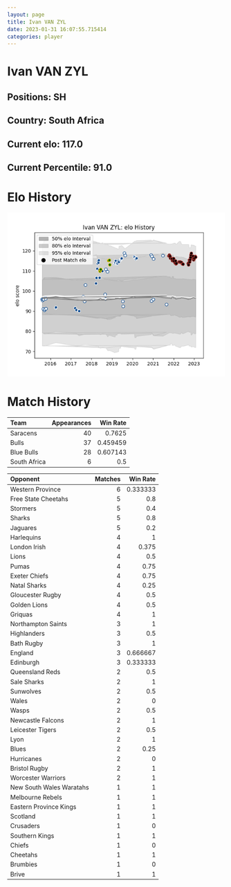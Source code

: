 ```yaml
---  
layout: page  
title: Ivan VAN ZYL  
date: 2023-01-31 16:07:55.715414  
categories: player  
---
```

# Ivan VAN ZYL

## Positions: SH

## Country: South Africa

## Current elo: 117.0

## Current Percentile: 91.0

# Elo History


![elo history](history_IvanVANZYL.png)
# Match History


| Team         |   Appearances |   Win Rate |
|:-------------|--------------:|-----------:|
| Saracens     |            40 |   0.7625   |
| Bulls        |            37 |   0.459459 |
| Blue Bulls   |            28 |   0.607143 |
| South Africa |             6 |   0.5      |

| Opponent                 |   Matches |   Win Rate |
|:-------------------------|----------:|-----------:|
| Western Province         |         6 |   0.333333 |
| Free State Cheetahs      |         5 |   0.8      |
| Stormers                 |         5 |   0.4      |
| Sharks                   |         5 |   0.8      |
| Jaguares                 |         5 |   0.2      |
| Harlequins               |         4 |   1        |
| London Irish             |         4 |   0.375    |
| Lions                    |         4 |   0.5      |
| Pumas                    |         4 |   0.75     |
| Exeter Chiefs            |         4 |   0.75     |
| Natal Sharks             |         4 |   0.25     |
| Gloucester Rugby         |         4 |   0.5      |
| Golden Lions             |         4 |   0.5      |
| Griquas                  |         4 |   1        |
| Northampton Saints       |         3 |   1        |
| Highlanders              |         3 |   0.5      |
| Bath Rugby               |         3 |   1        |
| England                  |         3 |   0.666667 |
| Edinburgh                |         3 |   0.333333 |
| Queensland Reds          |         2 |   0.5      |
| Sale Sharks              |         2 |   1        |
| Sunwolves                |         2 |   0.5      |
| Wales                    |         2 |   0        |
| Wasps                    |         2 |   0.5      |
| Newcastle Falcons        |         2 |   1        |
| Leicester Tigers         |         2 |   0.5      |
| Lyon                     |         2 |   1        |
| Blues                    |         2 |   0.25     |
| Hurricanes               |         2 |   0        |
| Bristol Rugby            |         2 |   1        |
| Worcester Warriors       |         2 |   1        |
| New South Wales Waratahs |         1 |   1        |
| Melbourne Rebels         |         1 |   1        |
| Eastern Province Kings   |         1 |   1        |
| Scotland                 |         1 |   1        |
| Crusaders                |         1 |   0        |
| Southern Kings           |         1 |   1        |
| Chiefs                   |         1 |   0        |
| Cheetahs                 |         1 |   1        |
| Brumbies                 |         1 |   0        |
| Brive                    |         1 |   1        |